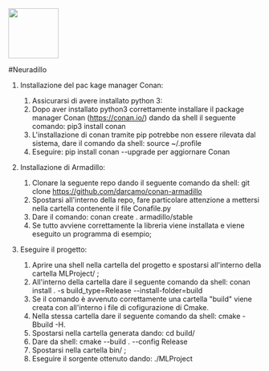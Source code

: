 

<img src="https://github.com/GiovanniSorice/MLProject/blob/master/logo/neuradillo.jpg" width="100" height="100">


#Neuradillo
1. Installazione del pac    kage manager Conan: 
   1. Assicurarsi di avere installato python 3: 
   2. Dopo aver installato python3 correttamente installare il package manager Conan (https://conan.io/) dando da shell il seguente comando: pip3 install conan
   3. L'installazione di conan tramite pip potrebbe non essere rilevata dal sistema, dare il comando da shell: source ~/.profile
   4. Eseguire:  pip install conan --upgrade per aggiornare Conan 

2. Installazione di Armadillo: 
   1. Clonare la seguente repo dando il seguente comando da shell: git clone  https://github.com/darcamo/conan-armadillo 
   2. Spostarsi all'interno della repo, fare particolare attenzione a mettersi nella cartella contenente il file Conafile.py
   3. Dare il comando: conan create . armadillo/stable
   4. Se tutto avviene correttamente la libreria viene installata e viene eseguito un programma di esempio; 


3. Eseguire il progetto: 
    1. Aprire una shell nella cartella del progetto e spostarsi all'interno della cartella MLProject/ ; 
    2. All'interno della cartella dare il seguente comando da shell: conan install . -s build_type=Release --install-folder=build
    3. Se il comando è avvenuto correttamente una cartella "build" viene creata con all'interno i file di cofigurazione di Cmake.
    4. Nella stessa cartella dare il seguente comando da shell:  cmake -Bbuild -H. 
    5. Spostarsi nella cartella generata dando: cd build/
    6. Dare da shell: cmake --build . --config Release 
    7. Spostarsi nella cartella bin/ ; 
    8. Eseguire il sorgente ottenuto dando: ./MLProject